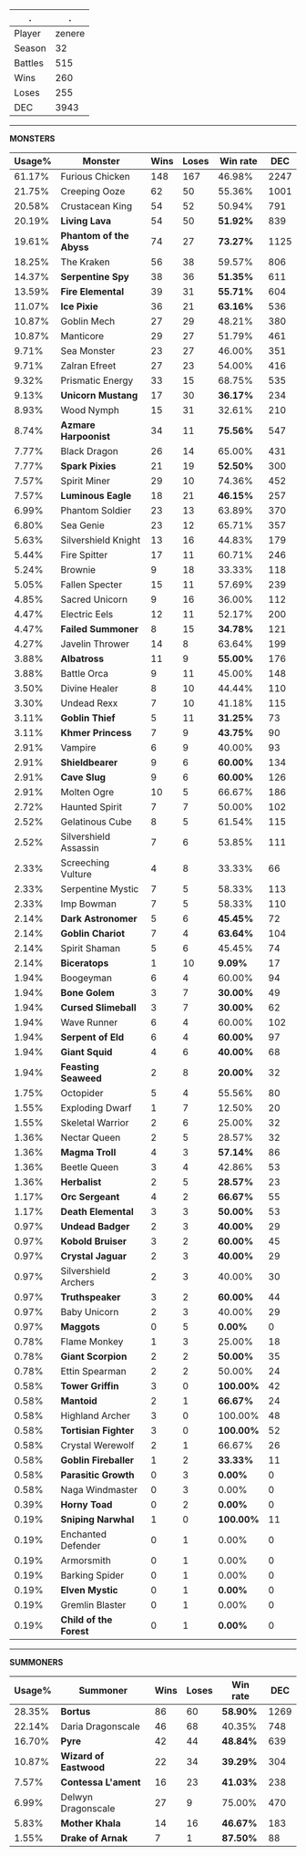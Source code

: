 .|.
|-|-
Player|zenere
Season|32
Battles|515
Wins|260
Loses|255
DEC|3943

---
**MONSTERS**

Usage%|Monster|Wins|Loses|Win rate|DEC|
-|-|-|-|-|-|
61.17%|Furious Chicken|148|167|46.98%|2247|
21.75%|Creeping Ooze|62|50|55.36%|1001|
20.58%|Crustacean King|54|52|50.94%|791|
20.19%|**Living Lava**|54|50|**51.92%**|839|
19.61%|**Phantom of the Abyss**|74|27|**73.27%**|1125|
18.25%|The Kraken|56|38|59.57%|806|
14.37%|**Serpentine Spy**|38|36|**51.35%**|611|
13.59%|**Fire Elemental**|39|31|**55.71%**|604|
11.07%|**Ice Pixie**|36|21|**63.16%**|536|
10.87%|Goblin Mech|27|29|48.21%|380|
10.87%|Manticore|29|27|51.79%|461|
9.71%|Sea Monster|23|27|46.00%|351|
9.71%|Zalran Efreet|27|23|54.00%|416|
9.32%|Prismatic Energy|33|15|68.75%|535|
9.13%|**Unicorn Mustang**|17|30|**36.17%**|234|
8.93%|Wood Nymph|15|31|32.61%|210|
8.74%|**Azmare Harpoonist**|34|11|**75.56%**|547|
7.77%|Black Dragon|26|14|65.00%|431|
7.77%|**Spark Pixies**|21|19|**52.50%**|300|
7.57%|Spirit Miner|29|10|74.36%|452|
7.57%|**Luminous Eagle**|18|21|**46.15%**|257|
6.99%|Phantom Soldier|23|13|63.89%|370|
6.80%|Sea Genie|23|12|65.71%|357|
5.63%|Silvershield Knight|13|16|44.83%|179|
5.44%|Fire Spitter|17|11|60.71%|246|
5.24%|Brownie|9|18|33.33%|118|
5.05%|Fallen Specter|15|11|57.69%|239|
4.85%|Sacred Unicorn|9|16|36.00%|112|
4.47%|Electric Eels|12|11|52.17%|200|
4.47%|**Failed Summoner**|8|15|**34.78%**|121|
4.27%|Javelin Thrower|14|8|63.64%|199|
3.88%|**Albatross**|11|9|**55.00%**|176|
3.88%|Battle Orca|9|11|45.00%|148|
3.50%|Divine Healer|8|10|44.44%|110|
3.30%|Undead Rexx|7|10|41.18%|115|
3.11%|**Goblin Thief**|5|11|**31.25%**|73|
3.11%|**Khmer Princess**|7|9|**43.75%**|90|
2.91%|Vampire|6|9|40.00%|93|
2.91%|**Shieldbearer**|9|6|**60.00%**|134|
2.91%|**Cave Slug**|9|6|**60.00%**|126|
2.91%|Molten Ogre|10|5|66.67%|186|
2.72%|Haunted Spirit|7|7|50.00%|102|
2.52%|Gelatinous Cube|8|5|61.54%|115|
2.52%|Silvershield Assassin|7|6|53.85%|111|
2.33%|Screeching Vulture|4|8|33.33%|66|
2.33%|Serpentine Mystic|7|5|58.33%|113|
2.33%|Imp Bowman|7|5|58.33%|110|
2.14%|**Dark Astronomer**|5|6|**45.45%**|72|
2.14%|**Goblin Chariot**|7|4|**63.64%**|104|
2.14%|Spirit Shaman|5|6|45.45%|74|
2.14%|**Biceratops**|1|10|**9.09%**|17|
1.94%|Boogeyman|6|4|60.00%|94|
1.94%|**Bone Golem**|3|7|**30.00%**|49|
1.94%|**Cursed Slimeball**|3|7|**30.00%**|62|
1.94%|Wave Runner|6|4|60.00%|102|
1.94%|**Serpent of Eld**|6|4|**60.00%**|97|
1.94%|**Giant Squid**|4|6|**40.00%**|68|
1.94%|**Feasting Seaweed**|2|8|**20.00%**|32|
1.75%|Octopider|5|4|55.56%|80|
1.55%|Exploding Dwarf|1|7|12.50%|20|
1.55%|Skeletal Warrior|2|6|25.00%|32|
1.36%|Nectar Queen|2|5|28.57%|32|
1.36%|**Magma Troll**|4|3|**57.14%**|86|
1.36%|Beetle Queen|3|4|42.86%|53|
1.36%|**Herbalist**|2|5|**28.57%**|23|
1.17%|**Orc Sergeant**|4|2|**66.67%**|55|
1.17%|**Death Elemental**|3|3|**50.00%**|53|
0.97%|**Undead Badger**|2|3|**40.00%**|29|
0.97%|**Kobold Bruiser**|3|2|**60.00%**|45|
0.97%|**Crystal Jaguar**|2|3|**40.00%**|29|
0.97%|Silvershield Archers|2|3|40.00%|30|
0.97%|**Truthspeaker**|3|2|**60.00%**|44|
0.97%|Baby Unicorn|2|3|40.00%|29|
0.97%|**Maggots**|0|5|**0.00%**|0|
0.78%|Flame Monkey|1|3|25.00%|18|
0.78%|**Giant Scorpion**|2|2|**50.00%**|35|
0.78%|Ettin Spearman|2|2|50.00%|24|
0.58%|**Tower Griffin**|3|0|**100.00%**|42|
0.58%|**Mantoid**|2|1|**66.67%**|24|
0.58%|Highland Archer|3|0|100.00%|48|
0.58%|**Tortisian Fighter**|3|0|**100.00%**|52|
0.58%|Crystal Werewolf|2|1|66.67%|26|
0.58%|**Goblin Fireballer**|1|2|**33.33%**|11|
0.58%|**Parasitic Growth**|0|3|**0.00%**|0|
0.58%|Naga Windmaster|0|3|0.00%|0|
0.39%|**Horny Toad**|0|2|**0.00%**|0|
0.19%|**Sniping Narwhal**|1|0|**100.00%**|11|
0.19%|Enchanted Defender|0|1|0.00%|0|
0.19%|Armorsmith|0|1|0.00%|0|
0.19%|Barking Spider|0|1|0.00%|0|
0.19%|**Elven Mystic**|0|1|**0.00%**|0|
0.19%|Gremlin Blaster|0|1|0.00%|0|
0.19%|**Child of the Forest**|0|1|**0.00%**|0|

---
**SUMMONERS**

Usage%|Summoner|Wins|Loses|Win rate|DEC|
-|-|-|-|-|-|
28.35%|**Bortus**|86|60|**58.90%**|1269|
22.14%|Daria Dragonscale|46|68|40.35%|748|
16.70%|**Pyre**|42|44|**48.84%**|639|
10.87%|**Wizard of Eastwood**|22|34|**39.29%**|304|
7.57%|**Contessa L'ament**|16|23|**41.03%**|238|
6.99%|Delwyn Dragonscale|27|9|75.00%|470|
5.83%|**Mother Khala**|14|16|**46.67%**|183|
1.55%|**Drake of Arnak**|7|1|**87.50%**|88|

